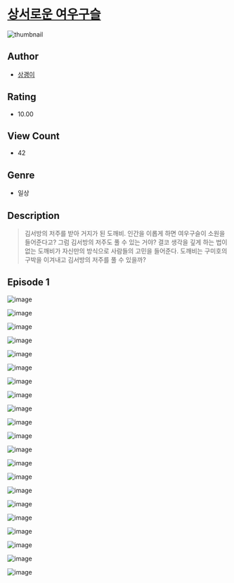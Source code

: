 # [상서로운 여우구슬](https://comic.naver.com/challenge/list?titleId=811411)
![thumbnail](https://image-comic.pstatic.net/user_contents_data/challenge_comic/2023/05/25/upload_4049688668944807220_480x623.jpeg)

## Author
- [상괭이](https://comic.naver.com/artistTitle?id=367316)

## Rating
- 10.00

## View Count
- 42

## Genre
- 일상

## Description
> 김서방의 저주를 받아 거지가 된 도깨비. 인간을 이롭게 하면 여우구슬이 소원을 들어준다고? 그럼 김서방의 저주도 풀 수 있는 거야? 결코 생각을 깊게 하는 법이 없는 도깨비가 자신만의 방식으로 사람들의 고민을 들어준다. 도깨비는 구미호의 구박을 이겨내고 김서방의 저주를 풀 수 있을까?


## Episode 1
![image](https://image-comic.pstatic.net/user_contents_data/challenge_comic/2023/05/25/367316/upload_3559589955123819574.jpeg)

![image](https://image-comic.pstatic.net/user_contents_data/challenge_comic/2023/05/25/367316/upload_3474868378645128755.jpeg)

![image](https://image-comic.pstatic.net/user_contents_data/challenge_comic/2023/05/25/367316/upload_7363777053992432998.jpeg)

![image](https://image-comic.pstatic.net/user_contents_data/challenge_comic/2023/05/25/367316/upload_4049924862131987041.jpeg)

![image](https://image-comic.pstatic.net/user_contents_data/challenge_comic/2023/05/25/367316/upload_7365979569003181616.jpeg)

![image](https://image-comic.pstatic.net/user_contents_data/challenge_comic/2023/05/25/367316/upload_3904956666875295796.jpeg)

![image](https://image-comic.pstatic.net/user_contents_data/challenge_comic/2023/05/25/367316/upload_3545002720620656691.jpeg)

![image](https://image-comic.pstatic.net/user_contents_data/challenge_comic/2023/05/25/367316/upload_4123100671524430131.jpeg)

![image](https://image-comic.pstatic.net/user_contents_data/challenge_comic/2023/05/25/367316/upload_3762301437000955493.jpeg)

![image](https://image-comic.pstatic.net/user_contents_data/challenge_comic/2023/05/25/367316/upload_3619036145626855777.jpeg)

![image](https://image-comic.pstatic.net/user_contents_data/challenge_comic/2023/05/25/367316/upload_3977585809539163701.jpeg)

![image](https://image-comic.pstatic.net/user_contents_data/challenge_comic/2023/05/25/367316/upload_7364005731704923698.jpeg)

![image](https://image-comic.pstatic.net/user_contents_data/challenge_comic/2023/05/25/367316/upload_3616444618295818552.jpeg)

![image](https://image-comic.pstatic.net/user_contents_data/challenge_comic/2023/05/25/367316/upload_3979037346017523763.jpeg)

![image](https://image-comic.pstatic.net/user_contents_data/challenge_comic/2023/05/25/367316/upload_7234525253096334387.jpeg)

![image](https://image-comic.pstatic.net/user_contents_data/challenge_comic/2023/05/25/367316/upload_3616499590317093680.jpeg)

![image](https://image-comic.pstatic.net/user_contents_data/challenge_comic/2023/05/25/367316/upload_4135824409828077878.jpeg)

![image](https://image-comic.pstatic.net/user_contents_data/challenge_comic/2023/05/25/367316/upload_3472895665820152883.jpeg)

![image](https://image-comic.pstatic.net/user_contents_data/challenge_comic/2023/05/25/367316/upload_3834869201011684657.jpeg)

![image](https://image-comic.pstatic.net/user_contents_data/challenge_comic/2023/05/25/367316/upload_4050759592411489335.jpeg)

![image](https://image-comic.pstatic.net/user_contents_data/challenge_comic/2023/05/25/367316/upload_7291384113283949108.jpeg)
